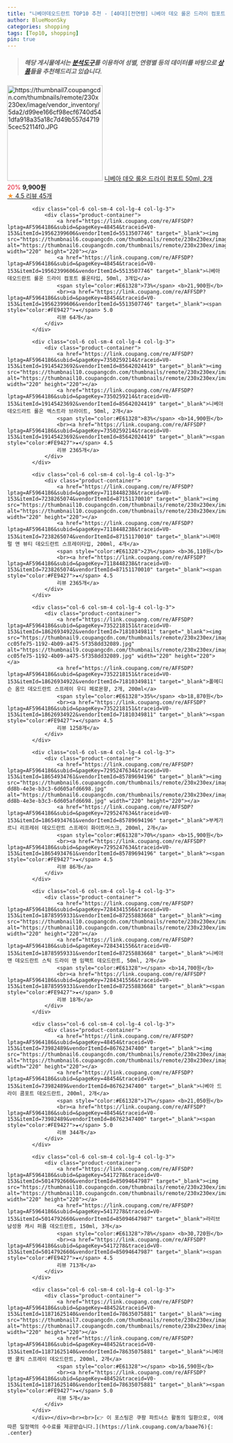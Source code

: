 ```yaml
---
title: "니베아데오드란트 TOP10 추천 - [40대][전연령] 니베아 데오 롤온 드라이 컴포트 50ml, 2개"
author: BlueMoonSky
categories: shopping
tags: [Top10, shopping]
pin: true
---
```


> ##### 해당 게시물에서는 [**분석도구**](https://itemscout.io/)를 이용하여 **성별**, **연령별** 등의 데이터를 바탕으로 [**상품**](https://link.coupang.com/a/baae76)들을 추천해드리고 있습니다.
<div class="container"><div class="row">
            <div class="col-6 col-sm-4 col-lg-4 col-lg-3">
                <div class="product-container">
                    <a href="https://link.coupang.com/re/AFFSDP?lptag=AF5964186&subid=&pageKey=7625007012&traceid=V0-153&itemId=19002847629&vendorItemId=86127775402" target="_blank"><img src="https://thumbnail7.coupangcdn.com/thumbnails/remote/230x230ex/image/vendor_inventory/5da2/d99ee166cf98ecf6740d541dfa918a35a18c7d49b557d47195cec52114f0.JPG" alt="https://thumbnail7.coupangcdn.com/thumbnails/remote/230x230ex/image/vendor_inventory/5da2/d99ee166cf98ecf6740d541dfa918a35a18c7d49b557d47195cec52114f0.JPG" width="220" height="220"></a>
                    <a href="https://link.coupang.com/re/AFFSDP?lptag=AF5964186&subid=&pageKey=7625007012&traceid=V0-153&itemId=19002847629&vendorItemId=86127775402" target="_blank">니베아 데오 롤온 드라이 컴포트 50ml, 2개</a>
                    <span style="color:#E61328">20%</span> <b>9,900원</b>
                    <br><a href="https://link.coupang.com/re/AFFSDP?lptag=AF5964186&subid=&pageKey=7625007012&traceid=V0-153&itemId=19002847629&vendorItemId=86127775402" target="_blank"><span style="color:#FE9427">★</span> 4.5
                    리뷰 45개</a>
                </div>
            </div>
            
            <div class="col-6 col-sm-4 col-lg-4 col-lg-3">
                <div class="product-container">
                    <a href="https://link.coupang.com/re/AFFSDP?lptag=AF5964186&subid=&pageKey=48454&traceid=V0-153&itemId=19562399606&vendorItemId=5513507746" target="_blank"><img src="https://thumbnail6.coupangcdn.com/thumbnails/remote/230x230ex/image/vendor_inventory/930a/b2e86bd437a34c5275f33ed8b80a441e054b4236da5f61a4068a6044d10e.jpg" alt="https://thumbnail6.coupangcdn.com/thumbnails/remote/230x230ex/image/vendor_inventory/930a/b2e86bd437a34c5275f33ed8b80a441e054b4236da5f61a4068a6044d10e.jpg" width="220" height="220"></a>
                    <a href="https://link.coupang.com/re/AFFSDP?lptag=AF5964186&subid=&pageKey=48454&traceid=V0-153&itemId=19562399606&vendorItemId=5513507746" target="_blank">니베아 데오드란트 롤온 드라이 컴포트 롤온타입, 50ml, 3개입</a>
                    <span style="color:#E61328">73%</span> <b>21,900원</b>
                    <br><a href="https://link.coupang.com/re/AFFSDP?lptag=AF5964186&subid=&pageKey=48454&traceid=V0-153&itemId=19562399606&vendorItemId=5513507746" target="_blank"><span style="color:#FE9427">★</span> 5.0
                    리뷰 64개</a>
                </div>
            </div>
            
            <div class="col-6 col-sm-4 col-lg-4 col-lg-3">
                <div class="product-container">
                    <a href="https://link.coupang.com/re/AFFSDP?lptag=AF5964186&subid=&pageKey=7350259214&traceid=V0-153&itemId=19145423692&vendorItemId=85642024419" target="_blank"><img src="https://thumbnail10.coupangcdn.com/thumbnails/remote/230x230ex/image/vendor_inventory/638e/b506402be875ffbd01b96beeeb5ddeae82a11f0de1b194b2f70436926ba3.jpg" alt="https://thumbnail10.coupangcdn.com/thumbnails/remote/230x230ex/image/vendor_inventory/638e/b506402be875ffbd01b96beeeb5ddeae82a11f0de1b194b2f70436926ba3.jpg" width="220" height="220"></a>
                    <a href="https://link.coupang.com/re/AFFSDP?lptag=AF5964186&subid=&pageKey=7350259214&traceid=V0-153&itemId=19145423692&vendorItemId=85642024419" target="_blank">니베아 데오드라트 롤온 엑스트라 브라이트, 50ml, 2개</a>
                    <span style="color:#E61328">83%</span> <b>14,900원</b>
                    <br><a href="https://link.coupang.com/re/AFFSDP?lptag=AF5964186&subid=&pageKey=7350259214&traceid=V0-153&itemId=19145423692&vendorItemId=85642024419" target="_blank"><span style="color:#FE9427">★</span> 4.5
                    리뷰 2365개</a>
                </div>
            </div>
            
            <div class="col-6 col-sm-4 col-lg-4 col-lg-3">
                <div class="product-container">
                    <a href="https://link.coupang.com/re/AFFSDP?lptag=AF5964186&subid=&pageKey=7118448238&traceid=V0-153&itemId=7238265074&vendorItemId=87151170010" target="_blank"><img src="https://thumbnail10.coupangcdn.com/thumbnails/remote/230x230ex/image/vendor_inventory/1072/5410e8ebb8c98690cecdcc33d24bb56b50d6e2567e470ce78a0a28627f4c.PNG" alt="https://thumbnail10.coupangcdn.com/thumbnails/remote/230x230ex/image/vendor_inventory/1072/5410e8ebb8c98690cecdcc33d24bb56b50d6e2567e470ce78a0a28627f4c.PNG" width="220" height="220"></a>
                    <a href="https://link.coupang.com/re/AFFSDP?lptag=AF5964186&subid=&pageKey=7118448238&traceid=V0-153&itemId=7238265074&vendorItemId=87151170010" target="_blank">니베아 펄 앤 뷰티 데오드란트 스프레이타입, 200ml, 4개</a>
                    <span style="color:#E61328">23%</span> <b>36,110원</b>
                    <br><a href="https://link.coupang.com/re/AFFSDP?lptag=AF5964186&subid=&pageKey=7118448238&traceid=V0-153&itemId=7238265074&vendorItemId=87151170010" target="_blank"><span style="color:#FE9427">★</span> 4.5
                    리뷰 2365개</a>
                </div>
            </div>
            
            <div class="col-6 col-sm-4 col-lg-4 col-lg-3">
                <div class="product-container">
                    <a href="https://link.coupang.com/re/AFFSDP?lptag=AF5964186&subid=&pageKey=7352218151&traceid=V0-153&itemId=18626934922&vendorItemId=71810349811" target="_blank"><img src="https://thumbnail9.coupangcdn.com/thumbnails/remote/230x230ex/image/retail/images/7810462110894932-cc05fe75-1192-4b09-a475-5f358dd32089.jpg" alt="https://thumbnail9.coupangcdn.com/thumbnails/remote/230x230ex/image/retail/images/7810462110894932-cc05fe75-1192-4b09-a475-5f358dd32089.jpg" width="220" height="220"></a>
                    <a href="https://link.coupang.com/re/AFFSDP?lptag=AF5964186&subid=&pageKey=7352218151&traceid=V0-153&itemId=18626934922&vendorItemId=71810349811" target="_blank">폴메디슨 옴므 데오드란트 스프레이 우디 페로몬향, 2개, 200ml</a>
                    <span style="color:#E61328">35%</span> <b>18,870원</b>
                    <br><a href="https://link.coupang.com/re/AFFSDP?lptag=AF5964186&subid=&pageKey=7352218151&traceid=V0-153&itemId=18626934922&vendorItemId=71810349811" target="_blank"><span style="color:#FE9427">★</span> 4.5
                    리뷰 1258개</a>
                </div>
            </div>
            
            <div class="col-6 col-sm-4 col-lg-4 col-lg-3">
                <div class="product-container">
                    <a href="https://link.coupang.com/re/AFFSDP?lptag=AF5964186&subid=&pageKey=7295247634&traceid=V0-153&itemId=18654934761&vendorItemId=85789694196" target="_blank"><img src="https://thumbnail6.coupangcdn.com/thumbnails/remote/230x230ex/image/retail/images/2023/04/26/15/0/13a603ba-dd8b-4e3e-b3c3-6d605afd6698.jpg" alt="https://thumbnail6.coupangcdn.com/thumbnails/remote/230x230ex/image/retail/images/2023/04/26/15/0/13a603ba-dd8b-4e3e-b3c3-6d605afd6698.jpg" width="220" height="220"></a>
                    <a href="https://link.coupang.com/re/AFFSDP?lptag=AF5964186&subid=&pageKey=7295247634&traceid=V0-153&itemId=18654934761&vendorItemId=85789694196" target="_blank">부케가르니 리프레쉬 데오드란트 스프레이 화이트머스크, 200ml, 2개</a>
                    <span style="color:#E61328">70%</span> <b>15,900원</b>
                    <br><a href="https://link.coupang.com/re/AFFSDP?lptag=AF5964186&subid=&pageKey=7295247634&traceid=V0-153&itemId=18654934761&vendorItemId=85789694196" target="_blank"><span style="color:#FE9427">★</span> 4.5
                    리뷰 86개</a>
                </div>
            </div>
            
            <div class="col-6 col-sm-4 col-lg-4 col-lg-3">
                <div class="product-container">
                    <a href="https://link.coupang.com/re/AFFSDP?lptag=AF5964186&subid=&pageKey=7284341556&traceid=V0-153&itemId=18785959331&vendorItemId=87255883668" target="_blank"><img src="https://thumbnail10.coupangcdn.com/thumbnails/remote/230x230ex/image/vendor_inventory/b7d5/07b066d6c6b44d235e80c8bc55a4c17bd080843b21282d197091fb4e594f.jpg" alt="https://thumbnail10.coupangcdn.com/thumbnails/remote/230x230ex/image/vendor_inventory/b7d5/07b066d6c6b44d235e80c8bc55a4c17bd080843b21282d197091fb4e594f.jpg" width="220" height="220"></a>
                    <a href="https://link.coupang.com/re/AFFSDP?lptag=AF5964186&subid=&pageKey=7284341556&traceid=V0-153&itemId=18785959331&vendorItemId=87255883668" target="_blank">니베아 맨 데오드란트 스틱 드라이 앤 임팩트 데오드란트, 50ml, 2개</a>
                    <span style="color:#E61328"></span> <b>14,700원</b>
                    <br><a href="https://link.coupang.com/re/AFFSDP?lptag=AF5964186&subid=&pageKey=7284341556&traceid=V0-153&itemId=18785959331&vendorItemId=87255883668" target="_blank"><span style="color:#FE9427">★</span> 5.0
                    리뷰 18개</a>
                </div>
            </div>
            
            <div class="col-6 col-sm-4 col-lg-4 col-lg-3">
                <div class="product-container">
                    <a href="https://link.coupang.com/re/AFFSDP?lptag=AF5964186&subid=&pageKey=48454&traceid=V0-153&itemId=73982489&vendorItemId=86762347400" target="_blank"><img src="https://thumbnail6.coupangcdn.com/thumbnails/remote/230x230ex/image/vendor_inventory/bdd5/45e096d69220abbcde0ca38197eaac53b16872676748a6beef9a6dcaa0c7.JPG" alt="https://thumbnail6.coupangcdn.com/thumbnails/remote/230x230ex/image/vendor_inventory/bdd5/45e096d69220abbcde0ca38197eaac53b16872676748a6beef9a6dcaa0c7.JPG" width="220" height="220"></a>
                    <a href="https://link.coupang.com/re/AFFSDP?lptag=AF5964186&subid=&pageKey=48454&traceid=V0-153&itemId=73982489&vendorItemId=86762347400" target="_blank">니베아 드라이 콤포트 데오드란트, 200ml, 2개</a>
                    <span style="color:#E61328">17%</span> <b>21,050원</b>
                    <br><a href="https://link.coupang.com/re/AFFSDP?lptag=AF5964186&subid=&pageKey=48454&traceid=V0-153&itemId=73982489&vendorItemId=86762347400" target="_blank"><span style="color:#FE9427">★</span> 5.0
                    리뷰 344개</a>
                </div>
            </div>
            
            <div class="col-6 col-sm-4 col-lg-4 col-lg-3">
                <div class="product-container">
                    <a href="https://link.coupang.com/re/AFFSDP?lptag=AF5964186&subid=&pageKey=5417278&traceid=V0-153&itemId=5014792660&vendorItemId=85094647987" target="_blank"><img src="https://thumbnail10.coupangcdn.com/thumbnails/remote/230x230ex/image/rs_quotation_api/noe9eza2/606f52b3073c46769a9a0f2564df5b5f.jpg" alt="https://thumbnail10.coupangcdn.com/thumbnails/remote/230x230ex/image/rs_quotation_api/noe9eza2/606f52b3073c46769a9a0f2564df5b5f.jpg" width="220" height="220"></a>
                    <a href="https://link.coupang.com/re/AFFSDP?lptag=AF5964186&subid=&pageKey=5417278&traceid=V0-153&itemId=5014792660&vendorItemId=85094647987" target="_blank">라리브 남성용 캐시 퍼퓸 데오드란트, 150ml, 3개</a>
                    <span style="color:#E61328">78%</span> <b>30,720원</b>
                    <br><a href="https://link.coupang.com/re/AFFSDP?lptag=AF5964186&subid=&pageKey=5417278&traceid=V0-153&itemId=5014792660&vendorItemId=85094647987" target="_blank"><span style="color:#FE9427">★</span> 4.5
                    리뷰 713개</a>
                </div>
            </div>
            
            <div class="col-6 col-sm-4 col-lg-4 col-lg-3">
                <div class="product-container">
                    <a href="https://link.coupang.com/re/AFFSDP?lptag=AF5964186&subid=&pageKey=48452&traceid=V0-153&itemId=11871625140&vendorItemId=78635075881" target="_blank"><img src="https://thumbnail7.coupangcdn.com/thumbnails/remote/230x230ex/image/vendor_inventory/9864/8c0c2fb5571792cba266310d51ff5a9430e4770d412a6e0aafc9be38582a.jpg" alt="https://thumbnail7.coupangcdn.com/thumbnails/remote/230x230ex/image/vendor_inventory/9864/8c0c2fb5571792cba266310d51ff5a9430e4770d412a6e0aafc9be38582a.jpg" width="220" height="220"></a>
                    <a href="https://link.coupang.com/re/AFFSDP?lptag=AF5964186&subid=&pageKey=48452&traceid=V0-153&itemId=11871625140&vendorItemId=78635075881" target="_blank">니베아 맨 쿨킥 스프레이 데오드란트, 200ml, 2개</a>
                    <span style="color:#E61328"></span> <b>16,590원</b>
                    <br><a href="https://link.coupang.com/re/AFFSDP?lptag=AF5964186&subid=&pageKey=48452&traceid=V0-153&itemId=11871625140&vendorItemId=78635075881" target="_blank"><span style="color:#FE9427">★</span> 5.0
                    리뷰 5개</a>
                </div>
            </div>
            </div></div><br><br>[👉 이 포스팅은 쿠팡 파트너스 활동의 일환으로, 이에 따른 일정액의 수수료를 제공받습니다.](https://link.coupang.com/a/baae76){: .center}